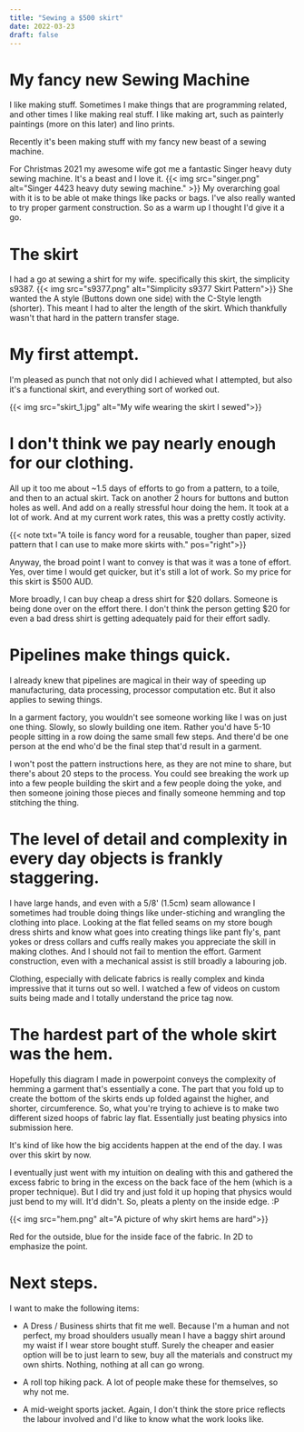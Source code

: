 ```yaml
---
title: "Sewing a $500 skirt"
date: 2022-03-23
draft: false
---
```


# My fancy new Sewing Machine

I like making stuff. Sometimes I make things that are programming related, and other times I like making real stuff.
I like making art, such as painterly paintings (more on this later) and lino prints. 

Recently it's been making stuff with my fancy new beast of a sewing machine. 

For Christmas 2021 my awesome wife got me a fantastic Singer heavy duty sewing machine. It's a beast and I love it. 
{{< img src="singer.png" alt="Singer 4423 heavy duty sewing machine." >}}
My overarching goal with it is to be able ot make things like packs or bags. I've also really wanted to try proper garment construction. So as a warm up I thought I'd give it a go.

# The skirt
I had a go at sewing a shirt for my wife. specifically this skirt, the simplicity s9387. 
{{< img src="s9377.png" alt="Simplicity s9377 Skirt Pattern">}}
She wanted the A style (Buttons down one side) with the C-Style length (shorter). This meant I had to alter the length of the skirt. Which thankfully wasn't that hard in the pattern transfer stage. 


# My first attempt.

I'm pleased as punch that not only did I achieved what I attempted, but also it's a functional skirt, and everything sort of worked out.

{{< img src="skirt_1.jpg" alt="My wife wearing the skirt I sewed">}}

# I don't think we pay nearly enough for our clothing. 
All up it too me about ~1.5 days of efforts to go from a pattern, to a toile, and then to an actual skirt. Tack on another 2 hours for  buttons and button holes as well. And add on a really stressful hour doing the hem. It took at a lot of work. And at my current work rates, this was a pretty costly activity.

{{< note txt="A toile is fancy word for a reusable, tougher than paper, sized pattern that I can use to make more skirts with." pos="right">}}

Anyway, the broad point I want to convey is that was it was a tone of effort. Yes, over time I would get quicker, but it's still a lot of work. So my price for this skirt is $500 AUD.

More broadly, I can buy cheap a dress shirt for $20 dollars. Someone is being done over on the effort there. I don't think the person getting $20 for even a bad dress shirt is getting adequately paid for their effort sadly.


# Pipelines make things quick.

I already knew that pipelines are magical in their way of speeding up manufacturing, data processing, processor computation etc. But it also applies to sewing things. 

In a garment factory, you wouldn't see someone working like I was on just one thing. Slowly, so slowly building one item. Rather you'd have 5-10 people sitting in a row doing the same small few steps. And there'd be one person at the end who'd be the final step that'd result in a garment. 

I won't post the pattern instructions here, as they are not mine to share, but there's about 20 steps to the process. 
You could see breaking the work up into a few people building the skirt and a few people doing the yoke, and then someone joining those pieces and finally someone hemming and top stitching the thing. 


# The level of detail and complexity in every day objects is frankly staggering.

I have large hands, and even with a 5/8' (1.5cm) seam allowance I sometimes had trouble doing things like under-stiching and wrangling the clothing into place. Looking at the flat felled seams on my store bough dress shirts and know what goes into creating things like pant fly's, pant yokes or dress collars and cuffs really makes you appreciate the skill in making clothes. And I should not fail to mention the effort. Garment construction, even with a mechanical assist is still broadly a labouring job. 

Clothing, especially with delicate fabrics is really complex and kinda impressive that it turns out so well. I watched a few of videos on custom suits being made and I totally understand the price tag now.

# The hardest part of the whole skirt was the hem. 

Hopefully this diagram I made in powerpoint conveys the complexity of hemming a garment that's essentially a cone. The part that you fold up to create the bottom of the skirts ends up folded against the higher, and shorter, circumference. So, what you're trying to achieve is to make two different sized hoops of fabric lay flat. Essentially just beating physics into submission here. 

It's kind of like how the big accidents happen at the end of the day. I was over this skirt by now.

I eventually just went with my intuition on dealing with this and gathered the excess fabric to bring in the excess on the back face of the hem (which is a proper technique). But I did try and just fold it up hoping that physics would just bend to my will. It'd didn't. So, pleats a plenty on the inside edge. :P

{{< img src="hem.png" alt="A picture of why skirt hems are hard">}}

Red for the outside, blue for the inside face of the fabric. In 2D to emphasize the point.


# Next steps.

I want to make the following items:

 - A Dress / Business shirts that fit me well. Because I'm a human and not perfect, my broad shoulders usually mean I have a baggy shirt around my waist if I wear store bought stuff. Surely the cheaper and easier option will be to just learn to sew, buy all the materials and construct my own shirts. Nothing, nothing at all can go wrong. 

 - A roll top hiking pack. A lot of people make these for themselves, so why not me. 

 - A mid-weight sports jacket. Again, I don't think the store price reflects the labour involved and I'd like to know what the work looks like.